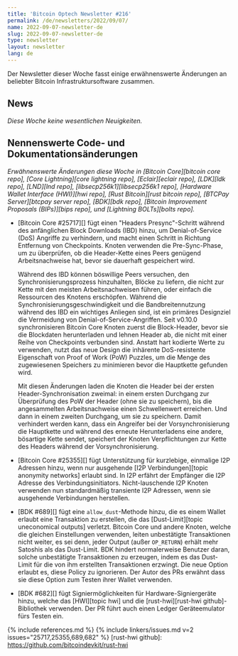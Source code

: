 ```yaml
---
title: 'Bitcoin Optech Newsletter #216'
permalink: /de/newsletters/2022/09/07/
name: 2022-09-07-newsletter-de
slug: 2022-09-07-newsletter-de
type: newsletter
layout: newsletter
lang: de
---
```

Der Newsletter dieser Woche fasst einige erwähnenswerte Änderungen an beliebter
Bitcoin Infrastruktursoftware zusammen.

## News

*Diese Woche keine wesentlichen Neuigkeiten.*

## Nennenswerte Code- und Dokumentationsänderungen

*Erwähnenswerte Änderungen diese Woche in [Bitcoin Core][bitcoin core repo],
[Core Lightning][core lightning repo], [Eclair][eclair repo], [LDK][ldk repo],
[LND][lnd repo], [libsecp256k1][libsecp256k1 repo], [Hardware Wallet
Interface (HWI)][hwi repo], [Rust Bitcoin][rust bitcoin repo], [BTCPay
Server][btcpay server repo], [BDK][bdk repo], [Bitcoin Improvement
Proposals (BIPs)][bips repo], und [Lightning BOLTs][bolts repo].*

- [Bitcoin Core #25717][] fügt einen "Headers Presync"-Schritt während des
  anfänglichen Block Downloads (IBD) hinzu, um Denial-of-Service (DoS) Angriffe
  zu verhindern, und macht einen Schritt in Richtung Entfernung von Checkpoints.
  Knoten verwenden die Pre-Sync-Phase, um zu überprüfen, ob die Header-Kette
  eines Peers genügend Arbeitsnachweise hat, bevor sie dauerhaft gespeichert
  wird.

  Während des IBD können böswillige Peers versuchen, den
  Synchronisierungsprozess hinzuhalten, Blöcke zu liefern, die nicht zur
  Kette mit den meisten Arbeitsnachweisen führen, oder einfach die Ressourcen
  des Knotens erschöpfen. Während die Synchronisierungsgeschwindigkeit und
  die Bandbreitennutzung während des IBD ein wichtiges Anliegen sind, ist ein
  primäres Designziel die Vermeidung von Denial-of-Service-Angriffen.
  Seit v0.10.0 synchronisieren Bitcoin Core Knoten zuerst die Block-Header,
  bevor sie die Blockdaten herunterladen und lehnen Header ab, die nicht mit
  einer Reihe von Checkpoints verbunden sind. Anstatt hart kodierte Werte zu
  verwenden, nutzt das neue Design die inhärente DoS-resistente Eigenschaft von
  Proof of Work (PoW) Puzzles, um die Menge des zugewiesenen Speichers zu
  minimieren bevor die Hauptkette gefunden wird.

  Mit diesen Änderungen laden die Knoten die Header bei der ersten
  Header-Synchronisation zweimal: in einem ersten Durchgang zur Überprüfung des
  PoW der Header (ohne sie zu speichern), bis die angesammelten Arbeitsnachweise
  einen Schwellenwert erreichen. Und dann in einem zweiten Durchgang, um sie zu
  speichern. Damit verhindert werden kann, dass ein Angreifer bei der
  Vorsynchronisierung die Hauptkette und während des erneute Herunterladens
  eine andere, bösartige Kette sendet, speichert der Knoten
  Verpflichtungen zur Kette des Headers während der Vorsynchronisierung.

- [Bitcoin Core #25355][] fügt Unterstützung für kurzlebige, einmalige I2P
  Adressen hinzu, wenn nur ausgehende [I2P Verbindungen][topic anonymity networks]
  erlaubt sind. In I2P erfährt der Empfänger die I2P Adresse des
  Verbindungsinitiators. Nicht-lauschende I2P Knoten verwenden nun standardmäßig
  transiente I2P Adressen, wenn sie ausgehende Verbindungen herstellen.

- [BDK #689][] fügt eine `allow_dust`-Methode hinzu, die es einem Wallet erlaubt
  eine Transaktion zu erstellen, die das [Dust-Limit][topic uneconomical
  outputs] verletzt. Bitcoin Core und andere Knoten, welche die gleichen
  Einstellungen verwenden, leiten unbestätigte Transaktionen nicht weiter, es
  sei denn, jeder Output (außer `OP_RETURN`) erhält mehr Satoshis als das
  Dust-Limit. BDK hindert normalerweise Benutzer daran, solche unbestätigte
  Transaktionen zu erzeugen, indem es das Dust-Limit für die von ihm erstellten
  Transaktionen erzwingt. Die neue Option erlaubt es, diese Policy zu
  ignorieren. Der Autor des PRs erwähnt dass sie diese Option zum Testen
  ihrer Wallet verwenden.

- [BDK #682][] fügt Signiermöglichkeiten für Hardware-Signiergeräte hinzu,
  welche das [HWI][topic hwi] und die [rust-hwi][rust-hwi github]-Bibliothek
  verwenden. Der PR führt auch einen Ledger Geräteemulator fürs Testen ein.

{% include references.md %}
{% include linkers/issues.md v=2 issues="25717,25355,689,682" %}
[rust-hwi github]: https://github.com/bitcoindevkit/rust-hwi
